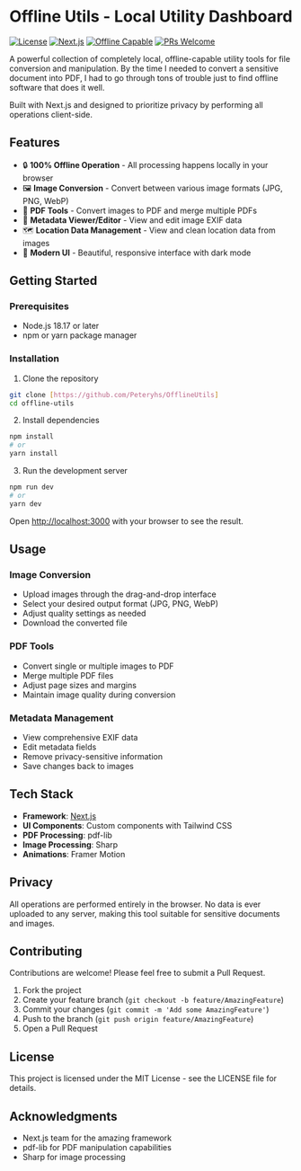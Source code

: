 # Offline Utils - Local Utility Dashboard

[![License](https://img.shields.io/badge/license-MIT-blue.svg)](LICENSE)
[![Next.js](https://img.shields.io/badge/Next.js-13.0+-blueviolet.svg)](https://nextjs.org/)
[![Offline Capable](https://img.shields.io/badge/Offline-100%25-success.svg)](#features)
[![PRs Welcome](https://img.shields.io/badge/PRs-welcome-brightgreen.svg)](#contributing)

A powerful collection of completely local, offline-capable utility tools for file conversion and manipulation. By the time I needed to convert a sensitive document into PDF, I had to go through tons of trouble just to find offline software that does it well. 

Built with Next.js and designed to prioritize privacy by performing all operations client-side.

## Features

- 🔒 **100% Offline Operation** - All processing happens locally in your browser
- 🖼️ **Image Conversion** - Convert between various image formats (JPG, PNG, WebP)
- 📄 **PDF Tools** - Convert images to PDF and merge multiple PDFs
- 📸 **Metadata Viewer/Editor** - View and edit image EXIF data
- 🗺️ **Location Data Management** - View and clean location data from images
- 🎨 **Modern UI** - Beautiful, responsive interface with dark mode

## Getting Started

### Prerequisites

- Node.js 18.17 or later
- npm or yarn package manager

### Installation

1. Clone the repository
```bash
git clone [https://github.com/Peteryhs/OfflineUtils]
cd offline-utils
```

2. Install dependencies
```bash
npm install
# or
yarn install
```

3. Run the development server
```bash
npm run dev
# or
yarn dev
```

Open [http://localhost:3000](http://localhost:3000) with your browser to see the result.

## Usage

### Image Conversion
- Upload images through the drag-and-drop interface
- Select your desired output format (JPG, PNG, WebP)
- Adjust quality settings as needed
- Download the converted file

### PDF Tools
- Convert single or multiple images to PDF
- Merge multiple PDF files
- Adjust page sizes and margins
- Maintain image quality during conversion

### Metadata Management
- View comprehensive EXIF data
- Edit metadata fields
- Remove privacy-sensitive information
- Save changes back to images

## Tech Stack

- **Framework**: [Next.js](https://nextjs.org/)
- **UI Components**: Custom components with Tailwind CSS
- **PDF Processing**: pdf-lib
- **Image Processing**: Sharp
- **Animations**: Framer Motion

## Privacy

All operations are performed entirely in the browser. No data is ever uploaded to any server, making this tool suitable for sensitive documents and images.

## Contributing

Contributions are welcome! Please feel free to submit a Pull Request.

1. Fork the project
2. Create your feature branch (`git checkout -b feature/AmazingFeature`)
3. Commit your changes (`git commit -m 'Add some AmazingFeature'`)
4. Push to the branch (`git push origin feature/AmazingFeature`)
5. Open a Pull Request

## License

This project is licensed under the MIT License - see the LICENSE file for details.

## Acknowledgments

- Next.js team for the amazing framework
- pdf-lib for PDF manipulation capabilities
- Sharp for image processing

